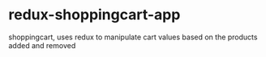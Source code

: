 # redux-shoppingcart-app
shoppingcart, uses redux to manipulate cart values based on the products added and removed
